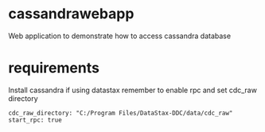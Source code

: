 # cassandrawebapp
Web application to demonstrate how to access cassandra database

# requirements
Install cassandra
if using datastax remember to enable rpc and set cdc_raw directory
```
cdc_raw_directory: "C:/Program Files/DataStax-DDC/data/cdc_raw"
start_rpc: true 
```

